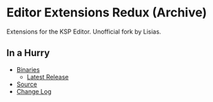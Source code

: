 # Editor Extensions Redux (Archive)

Extensions for the KSP Editor. Unofficial fork by Lisias.


## In a Hurry

* [Binaries](./Archive)
	* [Latest Release](https://github.com/net-lisias-kspu/EditorExtensionsRedux/releases)
* [Source](https://github.com/net-lisias-kspu/EditorExtensionsRedux)
* [Change Log](./CHANGE_LOG.md)
